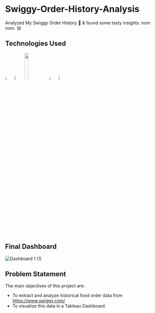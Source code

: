 # Swiggy-Order-History-Analysis
Analyzed My Swiggy Order History 🍔 &amp; found some tasty insights. nom nom. 😋

## Technologies Used 

<img src="https://github.com/guruuvai/Swiggy-Order-History-Analysis/assets/67874401/fe4f8e1b-5478-4abd-8ccf-1240cb71223e" alt=" " width="5%">
<img src="https://github.com/guruuvai/Swiggy-Order-History-Analysis/assets/67874401/e43e2c7b-2140-408a-9e18-f399568ccd10" alt=" " width="6%">
<img src="https://github.com/guruuvai/Swiggy-Order-History-Analysis/assets/67874401/54a3233a-2374-43cb-b842-490bfce652f8" alt=" " width="15%">
<img src="https://github.com/guruuvai/Swiggy-Order-History-Analysis/assets/67874401/6e6014fa-ea15-4fbc-99dd-c8e8bd27d618" alt=" " width="5%">
<img src="https://github.com/guruuvai/Swiggy-Order-History-Analysis/assets/67874401/72a1888e-f29b-4318-804c-4eb6bd87f639" alt=" " width="6%">

## Final Dashboard 
![Dashboard 1 (1)](https://github.com/guruuvai/Swiggy-Order-History-Analysis/assets/67874401/aba496c1-af0b-44ca-869f-93b46f917de3)


## Problem Statement 
The main objectives of this project are:
- To extract and analyze historical food order data from https://www.swiggy.com/
- To visualize this data in a Tableau Dashboard.
